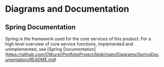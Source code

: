 # Diagrams and Documentation
## Spring Documentation
Spring is the framework used for the core services of this product. For a high level overview of core service functions, implemented and unimplemented, see [Spring Documentation] (https://github.com/OWurst/PortfolioProject/blob/main/Diagrams/SpringDocumentation/README.md)
